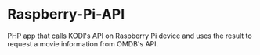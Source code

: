 # Raspberry-Pi-API
PHP app that calls KODI's API on Raspberry Pi device and uses the result to request a movie information from OMDB's API.
